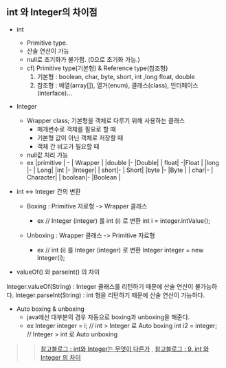 ## int 와 Integer의 차이점

- int

  - Primitive type.
  - 산술 연산이 가능
  - null로 초기화가 불가함. (0으로 초기화 가능.)
  - cf) Primitive type(기본형) & Reference type(참조형)
    1. 기본형 : boolean, char, byte, short, int ,long float, double
    2. 참조형 : 배열(array[]), 열거(enum), 클래스(class), 인터페이스(interface)...

- Integer

  - Wrapper class; 기본형을 객체로 다루기 위해 사용하는 클래스
    - 매개변수로 객체를 필요로 할 때
    - 기본형 값이 아닌 객체로 저장할 때
    - 객체 간 비교가 필요할 때
  - null값 처리 가능
  - ex
    |primitive | - | Wrapper |
    |double |- |Double|
    | float| -|Float |
    |long |- | Long|
    |int |- |Integer|
    | short|- | Short|
    |byte |- |Byte |
    | char|- | Character|
    | boolean|- |Boolean |

- int <-> Integer 간의 변환

  - Boxing : Primitive 자료형 -> Wrapper 클래스

    - ex
      // Integer (integer) 를 int (i) 로 변환
      int i = integer.intValue();

  - Unboxing : Wrapper 클래스 -> Primitive 자료형
    - ex
      // int (i) 를 Integer (integer) 로 변환
      Integer integer = new Integer(i);

- valueOf() 와 parseInt() 의 차이

Integer.valueOf(String) : Integer 클래스를 리턴하기 때문에 산술 연산이 불가능하다.
Integer.parseInt(String) : int 형을 리턴하기 때문에 산술 연산이 가능하다.

- Auto boxing & unboxing
  - java에선 대부분의 경우 자동으로 boxing과 unboxing을 해준다.
  - ex
    Integer integer = i; // int > Integer 로 Auto boxing
    int i2 = integer; // Integer > int 로 Auto unboxing

> > [참고블로그 : int와 Integer는 무엇이 다른가](https://velog.io/@hadoyaji/int%EC%99%80-Integer%EB%8A%94-%EB%AC%B4%EC%97%87%EC%9D%B4-%EB%8B%A4%EB%A5%B8%EA%B0%80) , [참고블로그 : 9. int 와 Integer 의 차이](https://lhwn.tistory.com/entry/9-int-%EC%99%80-Integer-%EC%9D%98-%EC%B0%A8%EC%9D%B4)
